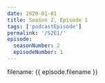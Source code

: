```yaml
---
date: 2020-01-01
title: Season 2, Episode 1
tags: ['podcastEpisode']
permalink: '/S2E1/'
episode:
  seasonNumber: 2
  episodeNumber: 1
---
```

filename: {{ episode.filename }}
